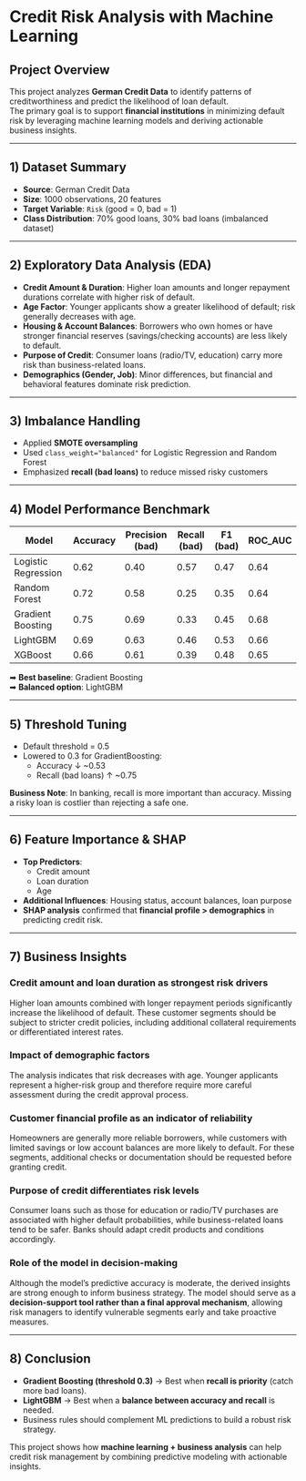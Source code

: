 # Credit Risk Analysis with Machine Learning

## Project Overview
This project analyzes **German Credit Data** to identify patterns of creditworthiness and predict the likelihood of loan default.  
The primary goal is to support **financial institutions** in minimizing default risk by leveraging machine learning models and deriving actionable business insights.

---

## 1) Dataset Summary
- **Source**: German Credit Data  
- **Size**: 1000 observations, 20 features  
- **Target Variable**: `Risk` (good = 0, bad = 1)  
- **Class Distribution**: 70% good loans, 30% bad loans (imbalanced dataset)

---

## 2) Exploratory Data Analysis (EDA)
- **Credit Amount & Duration**: Higher loan amounts and longer repayment durations correlate with higher risk of default.  
- **Age Factor**: Younger applicants show a greater likelihood of default; risk generally decreases with age.  
- **Housing & Account Balances**: Borrowers who own homes or have stronger financial reserves (savings/checking accounts) are less likely to default.  
- **Purpose of Credit**: Consumer loans (radio/TV, education) carry more risk than business-related loans.  
- **Demographics (Gender, Job)**: Minor differences, but financial and behavioral features dominate risk prediction.

---

## 3) Imbalance Handling
- Applied **SMOTE oversampling**  
- Used `class_weight="balanced"` for Logistic Regression and Random Forest  
- Emphasized **recall (bad loans)** to reduce missed risky customers

---

## 4) Model Performance Benchmark

| Model               | Accuracy | Precision (bad) | Recall (bad) | F1 (bad) | ROC_AUC |
|---------------------|----------|-----------------|--------------|----------|---------|
| Logistic Regression | 0.62     | 0.40            | 0.57         | 0.47     | 0.64    |
| Random Forest       | 0.72     | 0.58            | 0.25         | 0.35     | 0.64    |
| Gradient Boosting   | 0.75     | 0.69            | 0.33         | 0.45     | 0.68    |
| LightGBM            | 0.69     | 0.63            | 0.46         | 0.53     | 0.66    |
| XGBoost             | 0.66     | 0.61            | 0.39         | 0.48     | 0.65    |

➡ **Best baseline**: Gradient Boosting  
➡ **Balanced option**: LightGBM  

---

## 5) Threshold Tuning
- Default threshold = 0.5  
- Lowered to 0.3 for GradientBoosting:  
  - Accuracy ↓ ~0.53  
  - Recall (bad loans) ↑ ~0.75  

**Business Note**: In banking, recall is more important than accuracy. Missing a risky loan is costlier than rejecting a safe one.

---

## 6) Feature Importance & SHAP
- **Top Predictors**:  
  - Credit amount  
  - Loan duration  
  - Age  
- **Additional Influences**: Housing status, account balances, loan purpose  
- **SHAP analysis** confirmed that **financial profile > demographics** in predicting credit risk.

---

## 7) Business Insights  

### Credit amount and loan duration as strongest risk drivers  
Higher loan amounts combined with longer repayment periods significantly increase the likelihood of default. These customer segments should be subject to stricter credit policies, including additional collateral requirements or differentiated interest rates.  

### Impact of demographic factors  
The analysis indicates that risk decreases with age. Younger applicants represent a higher-risk group and therefore require more careful assessment during the credit approval process.  

### Customer financial profile as an indicator of reliability  
Homeowners are generally more reliable borrowers, while customers with limited savings or low account balances are more likely to default. For these segments, additional checks or documentation should be requested before granting credit.  

### Purpose of credit differentiates risk levels  
Consumer loans such as those for education or radio/TV purchases are associated with higher default probabilities, while business-related loans tend to be safer. Banks should adapt credit products and conditions accordingly.  

### Role of the model in decision-making  
Although the model’s predictive accuracy is moderate, the derived insights are strong enough to inform business strategy. The model should serve as a **decision-support tool rather than a final approval mechanism**, allowing risk managers to identify vulnerable segments early and take proactive measures.  


---

## 8) Conclusion
- **Gradient Boosting (threshold 0.3)** → Best when **recall is priority** (catch more bad loans).  
- **LightGBM** → Best when a **balance between accuracy and recall** is needed.  
- Business rules should complement ML predictions to build a robust risk strategy.  

This project shows how **machine learning + business analysis** can help credit risk management by combining predictive modeling with actionable insights.
